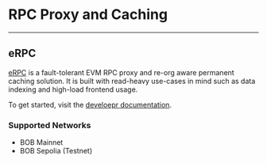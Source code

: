 # RPC Proxy and Caching

---

## eRPC

[eRPC](https://github.com/erpc/erpc) is a fault-tolerant EVM RPC proxy and re-org aware permanent caching solution. It is built with read-heavy use-cases in mind such as data indexing and high-load frontend usage.

To get started, visit the [develoepr documentation](https://docs.erpc.cloud/).

### Supported Networks

- BOB Mainnet
- BOB Sepolia (Testnet)